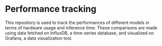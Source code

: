 # Performance tracking

This repository is used to track the performances of different models in terms of hardware usage and inference time. These comparisons are made using data fetched on InfluxDB, a time-series database, and visualized on Grafana, a data visualization tool.  